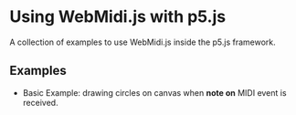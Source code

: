 # Using WebMidi.js with p5.js

A collection of examples to use WebMidi.js inside the p5.js framework.

## Examples

* Basic Example: drawing circles on canvas when **note on** MIDI event is received.
